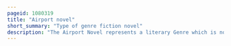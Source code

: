 ```yaml
---
pageid: 1080319
title: "Airport novel"
short_summary: "Type of genre fiction novel"
description: "The Airport Novel represents a literary Genre which is not so much defined by its Plot or the Cast of Stock Characters but by the social Function it serves. Designed to meet the Demands of a very specific Market, Airport Novels are superficially engaging while not being necessarily profound, usually written to be more entertaining than philosophically challenging. An Airport Novel is typically a fairly long but fast-paced Boilerplate Genre-Fiction Novel commonly offered by Airport Newsstands, 'read for Pace and Plot, not Elegance of phrasing'."
---
```

